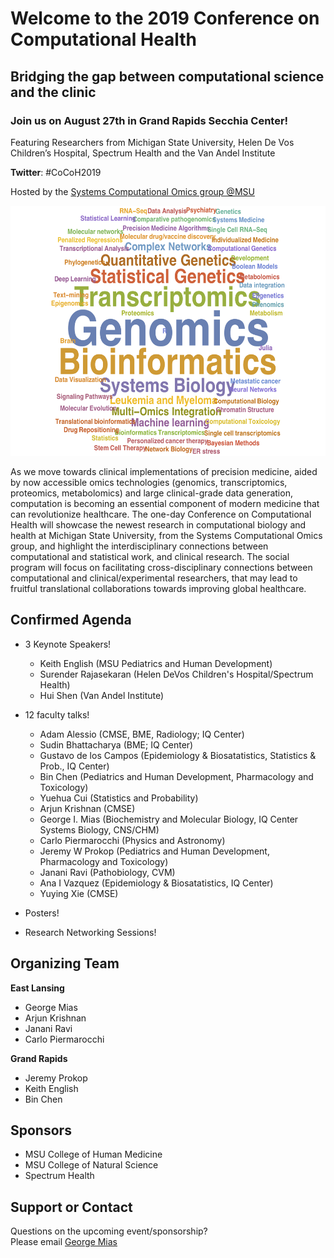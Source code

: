 # Welcome to the 2019 Conference on Computational Health
## Bridging the gap between computational science and the clinic
### Join us on August 27th in Grand Rapids Secchia Center!

Featuring Researchers from Michigan State University, Helen De Vos Children’s Hospital, Spectrum Health and the Van Andel Institute

**Twitter**: #CoCoH2019

Hosted by the [Systems Computational Omics group @MSU](https://omics.natsci.msu.edu)

<img src="SCO.png" alt="Systems Computational Omics at MSU" height="400"/>

As we move towards clinical implementations of precision medicine, aided by now accessible omics technologies (genomics, transcriptomics, proteomics, metabolomics) and large clinical-grade data generation, computation is becoming an essential component of modern medicine that can revolutionize healthcare. The one-day Conference on Computational Health will showcase the newest research in computational biology and health at Michigan State University, from the Systems Computational Omics group, and highlight the interdisciplinary connections between computational and statistical work, and clinical research. The social program will focus on facilitating cross-disciplinary connections between computational and clinical/experimental researchers, that may lead to fruitful translational collaborations towards improving global healthcare. 

## Confirmed Agenda
- 3 Keynote Speakers!
  - Keith English (MSU Pediatrics and Human Development)
  - Surender Rajasekaran (Helen DeVos Children's Hospital/Spectrum Health)
  - Hui Shen (Van Andel Institute)
  
- 12 faculty talks!
  - Adam Alessio (CMSE, BME, Radiology; IQ Center)
  - Sudin Bhattacharya (BME; IQ Center)
  - Gustavo de los Campos (Epidemiology & Biosatatistics, Statistics & Prob., IQ Center)
  - Bin Chen (Pediatrics and Human Development, Pharmacology and Toxicology)
  - Yuehua Cui (Statistics and Probability)
  - Arjun Krishnan (CMSE)
  - George I. Mias (Biochemistry and Molecular Biology, IQ Center Systems Biology, CNS/CHM)
  - Carlo Piermarocchi (Physics and Astronomy)
  - Jeremy W Prokop (Pediatrics and Human Development, Pharmacology and Toxicology)
  - Janani Ravi (Pathobiology, CVM)
  - Ana I Vazquez (Epidemiology & Biosatatistics, IQ Center)
  - Yuying Xie (CMSE)

- Posters!
- Research Networking Sessions!

## Organizing Team
**East Lansing** 
* George Mias
* Arjun Krishnan
* Janani Ravi
* Carlo Piermarocchi

**Grand Rapids** <br>
* Jeremy Prokop
* Keith English
* Bin Chen

## Sponsors
- MSU College of Human Medicine
- MSU College of Natural Science
- Spectrum Health

## Support or Contact

Questions on the upcoming event/sponsorship? <br>
Please email [George Mias](mailto:gmias@msu.edu)
